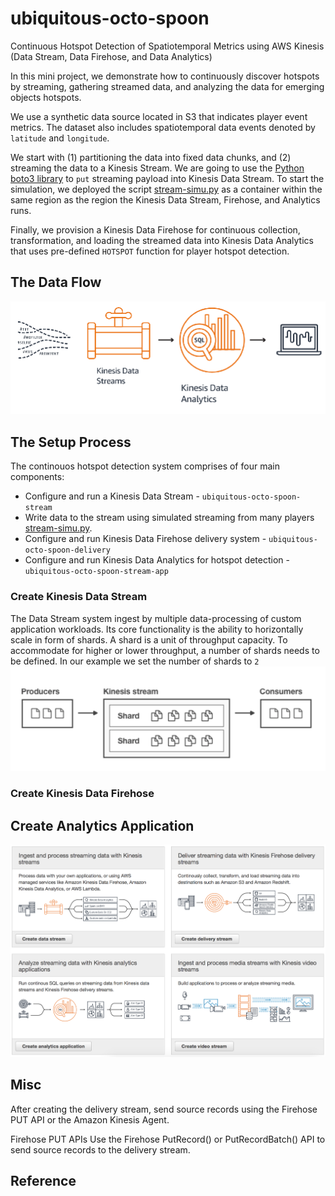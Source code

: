 # ubiquitous-octo-spoon
Continuous Hotspot Detection of Spatiotemporal Metrics using AWS Kinesis (Data Stream, Data Firehose, and Data Analytics)

In this mini project, we demonstrate how to continuously discover hotspots by streaming, gathering streamed data, and analyzing the data for emerging objects hotspots.
  
We use a synthetic data source located in S3 that indicates player event metrics. The dataset also includes spatiotemporal data events denoted by `latitude` and `longitude`. 

We start with (1) partitioning the data into fixed data chunks, and (2) streaming the data to a Kinesis Stream. We are going to use the [Python boto3 library](https://boto3.readthedocs.io/en/latest/reference/services/kinesis.html) to `put` streaming payload into Kinesis Data Stream. To start the simulation, we deployed the script [stream-simu.py](https://github.com/yahavb/ubiquitous-octo-spoon/blob/master/stream-simu.py) as a container within the same region as the region the Kinesis Data Stream, Firehose, and Analytics runs. 

Finally, we provision a Kinesis Data Firehose for continuous collection, transformation, and loading the streamed data into Kinesis Data Analytics that uses pre-defined `HOTSPOT` function for player hotspot detection. 

## The Data Flow
![alt text](https://github.com/yahavb/ubiquitous-octo-spoon/blob/master/data-flow.png)

## The Setup Process 
The continouos hotspot detection system comprises of four main components:
* Configure and run a Kinesis Data Stream - `ubiquitous-octo-spoon-stream`
* Write data to the stream using simulated streaming from many players [stream-simu.py](https://github.com/yahavb/ubiquitous-octo-spoon/blob/master/stream-simu.py). 
* Configure and run Kinesis Data Firehose delivery system - `ubiquitous-octo-spoon-delivery`
* Configure and run Kinesis Data Analytics for hotspot detection - `ubiquitous-octo-spoon-stream-app`

### Create Kinesis Data Stream
The Data Stream system ingest by multiple data-processing of custom application workloads. Its core functionality is the ability to horizontally scale in form of shards. A shard is a unit of throughput capacity. To accommodate for higher or lower throughput, a number of shards needs to be defined. In our example we set the number of shards to `2`
![alt text](https://github.com/yahavb/ubiquitous-octo-spoon/blob/master/data-stream.png)

### Create Kinesis Data Firehose

## Create Analytics Application
![alt text](https://github.com/yahavb/ubiquitous-octo-spoon/blob/master/create-analytics-app.png)




## Misc
After creating the delivery stream, send source records using the Firehose PUT API or the Amazon Kinesis Agent.

Firehose PUT APIs
Use the Firehose PutRecord() or PutRecordBatch() API to send source records to the delivery stream.




## Reference
